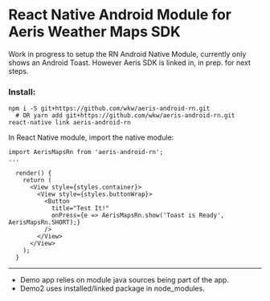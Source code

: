 React Native Android Module for Aeris Weather Maps SDK
======================================================

Work in progress to setup the RN Android Native Module, currently only shows an Android Toast.
However Aeris SDK is linked in, in prep. for next steps.

### Install:

```
npm i -S git+https://github.com/wkw/aeris-android-rn.git
  # OR yarn add git+https://github.com/wkw/aeris-android-rn.git
react-native link aeris-android-rn
```

In React Native module, import the native module:

```
import AerisMapsRn from 'aeris-android-rn';
...

  render() {
    return (
      <View style={styles.container}>
        <View style={styles.buttonWrap}>
          <Button
            title="Test It!"
            onPress={e => AerisMapsRn.show('Toast is Ready', AerisMapsRn.SHORT);}
          />
        </View>
      </View>
    );
  }
```

--------------------------------------------------------------

- Demo app relies on module java sources being part of the app.
- Demo2 uses installed/linked package in node_modules.
